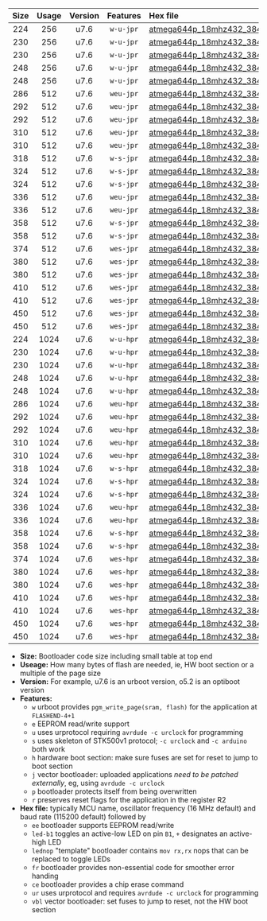 |Size|Usage|Version|Features|Hex file|
|:-:|:-:|:-:|:-:|:--|
|224|256|u7.6|`w-u-jpr`|[atmega644p_18mhz432_38400bps_ur_vbl.hex](https://raw.githubusercontent.com/stefanrueger/urboot/main//atmega644p_18mhz432_38400bps_ur_vbl.hex)|
|230|256|u7.6|`w-u-jpr`|[atmega644p_18mhz432_38400bps_led+b0_ur_vbl.hex](https://raw.githubusercontent.com/stefanrueger/urboot/main//atmega644p_18mhz432_38400bps_led+b0_ur_vbl.hex)|
|230|256|u7.6|`w-u-jpr`|[atmega644p_18mhz432_38400bps_lednop_ur_vbl.hex](https://raw.githubusercontent.com/stefanrueger/urboot/main//atmega644p_18mhz432_38400bps_lednop_ur_vbl.hex)|
|248|256|u7.6|`w-u-jpr`|[atmega644p_18mhz432_38400bps_led+b0_fr_ur_vbl.hex](https://raw.githubusercontent.com/stefanrueger/urboot/main//atmega644p_18mhz432_38400bps_led+b0_fr_ur_vbl.hex)|
|248|256|u7.6|`w-u-jpr`|[atmega644p_18mhz432_38400bps_lednop_fr_ur_vbl.hex](https://raw.githubusercontent.com/stefanrueger/urboot/main//atmega644p_18mhz432_38400bps_lednop_fr_ur_vbl.hex)|
|286|512|u7.6|`weu-jpr`|[atmega644p_18mhz432_38400bps_ee_ur_vbl.hex](https://raw.githubusercontent.com/stefanrueger/urboot/main//atmega644p_18mhz432_38400bps_ee_ur_vbl.hex)|
|292|512|u7.6|`weu-jpr`|[atmega644p_18mhz432_38400bps_ee_led+b0_ur_vbl.hex](https://raw.githubusercontent.com/stefanrueger/urboot/main//atmega644p_18mhz432_38400bps_ee_led+b0_ur_vbl.hex)|
|292|512|u7.6|`weu-jpr`|[atmega644p_18mhz432_38400bps_ee_lednop_ur_vbl.hex](https://raw.githubusercontent.com/stefanrueger/urboot/main//atmega644p_18mhz432_38400bps_ee_lednop_ur_vbl.hex)|
|310|512|u7.6|`weu-jpr`|[atmega644p_18mhz432_38400bps_ee_led+b0_fr_ur_vbl.hex](https://raw.githubusercontent.com/stefanrueger/urboot/main//atmega644p_18mhz432_38400bps_ee_led+b0_fr_ur_vbl.hex)|
|310|512|u7.6|`weu-jpr`|[atmega644p_18mhz432_38400bps_ee_lednop_fr_ur_vbl.hex](https://raw.githubusercontent.com/stefanrueger/urboot/main//atmega644p_18mhz432_38400bps_ee_lednop_fr_ur_vbl.hex)|
|318|512|u7.6|`w-s-jpr`|[atmega644p_18mhz432_38400bps_vbl.hex](https://raw.githubusercontent.com/stefanrueger/urboot/main//atmega644p_18mhz432_38400bps_vbl.hex)|
|324|512|u7.6|`w-s-jpr`|[atmega644p_18mhz432_38400bps_led+b0_vbl.hex](https://raw.githubusercontent.com/stefanrueger/urboot/main//atmega644p_18mhz432_38400bps_led+b0_vbl.hex)|
|324|512|u7.6|`w-s-jpr`|[atmega644p_18mhz432_38400bps_lednop_vbl.hex](https://raw.githubusercontent.com/stefanrueger/urboot/main//atmega644p_18mhz432_38400bps_lednop_vbl.hex)|
|336|512|u7.6|`weu-jpr`|[atmega644p_18mhz432_38400bps_ee_led+b0_fr_ce_ur_vbl.hex](https://raw.githubusercontent.com/stefanrueger/urboot/main//atmega644p_18mhz432_38400bps_ee_led+b0_fr_ce_ur_vbl.hex)|
|336|512|u7.6|`weu-jpr`|[atmega644p_18mhz432_38400bps_ee_lednop_fr_ce_ur_vbl.hex](https://raw.githubusercontent.com/stefanrueger/urboot/main//atmega644p_18mhz432_38400bps_ee_lednop_fr_ce_ur_vbl.hex)|
|358|512|u7.6|`w-s-jpr`|[atmega644p_18mhz432_38400bps_led+b0_fr_vbl.hex](https://raw.githubusercontent.com/stefanrueger/urboot/main//atmega644p_18mhz432_38400bps_led+b0_fr_vbl.hex)|
|358|512|u7.6|`w-s-jpr`|[atmega644p_18mhz432_38400bps_lednop_fr_vbl.hex](https://raw.githubusercontent.com/stefanrueger/urboot/main//atmega644p_18mhz432_38400bps_lednop_fr_vbl.hex)|
|374|512|u7.6|`wes-jpr`|[atmega644p_18mhz432_38400bps_ee_vbl.hex](https://raw.githubusercontent.com/stefanrueger/urboot/main//atmega644p_18mhz432_38400bps_ee_vbl.hex)|
|380|512|u7.6|`wes-jpr`|[atmega644p_18mhz432_38400bps_ee_led+b0_vbl.hex](https://raw.githubusercontent.com/stefanrueger/urboot/main//atmega644p_18mhz432_38400bps_ee_led+b0_vbl.hex)|
|380|512|u7.6|`wes-jpr`|[atmega644p_18mhz432_38400bps_ee_lednop_vbl.hex](https://raw.githubusercontent.com/stefanrueger/urboot/main//atmega644p_18mhz432_38400bps_ee_lednop_vbl.hex)|
|410|512|u7.6|`wes-jpr`|[atmega644p_18mhz432_38400bps_ee_led+b0_fr_vbl.hex](https://raw.githubusercontent.com/stefanrueger/urboot/main//atmega644p_18mhz432_38400bps_ee_led+b0_fr_vbl.hex)|
|410|512|u7.6|`wes-jpr`|[atmega644p_18mhz432_38400bps_ee_lednop_fr_vbl.hex](https://raw.githubusercontent.com/stefanrueger/urboot/main//atmega644p_18mhz432_38400bps_ee_lednop_fr_vbl.hex)|
|450|512|u7.6|`wes-jpr`|[atmega644p_18mhz432_38400bps_ee_led+b0_fr_ce_vbl.hex](https://raw.githubusercontent.com/stefanrueger/urboot/main//atmega644p_18mhz432_38400bps_ee_led+b0_fr_ce_vbl.hex)|
|450|512|u7.6|`wes-jpr`|[atmega644p_18mhz432_38400bps_ee_lednop_fr_ce_vbl.hex](https://raw.githubusercontent.com/stefanrueger/urboot/main//atmega644p_18mhz432_38400bps_ee_lednop_fr_ce_vbl.hex)|
|224|1024|u7.6|`w-u-hpr`|[atmega644p_18mhz432_38400bps_ur.hex](https://raw.githubusercontent.com/stefanrueger/urboot/main//atmega644p_18mhz432_38400bps_ur.hex)|
|230|1024|u7.6|`w-u-hpr`|[atmega644p_18mhz432_38400bps_led+b0_ur.hex](https://raw.githubusercontent.com/stefanrueger/urboot/main//atmega644p_18mhz432_38400bps_led+b0_ur.hex)|
|230|1024|u7.6|`w-u-hpr`|[atmega644p_18mhz432_38400bps_lednop_ur.hex](https://raw.githubusercontent.com/stefanrueger/urboot/main//atmega644p_18mhz432_38400bps_lednop_ur.hex)|
|248|1024|u7.6|`w-u-hpr`|[atmega644p_18mhz432_38400bps_led+b0_fr_ur.hex](https://raw.githubusercontent.com/stefanrueger/urboot/main//atmega644p_18mhz432_38400bps_led+b0_fr_ur.hex)|
|248|1024|u7.6|`w-u-hpr`|[atmega644p_18mhz432_38400bps_lednop_fr_ur.hex](https://raw.githubusercontent.com/stefanrueger/urboot/main//atmega644p_18mhz432_38400bps_lednop_fr_ur.hex)|
|286|1024|u7.6|`weu-hpr`|[atmega644p_18mhz432_38400bps_ee_ur.hex](https://raw.githubusercontent.com/stefanrueger/urboot/main//atmega644p_18mhz432_38400bps_ee_ur.hex)|
|292|1024|u7.6|`weu-hpr`|[atmega644p_18mhz432_38400bps_ee_led+b0_ur.hex](https://raw.githubusercontent.com/stefanrueger/urboot/main//atmega644p_18mhz432_38400bps_ee_led+b0_ur.hex)|
|292|1024|u7.6|`weu-hpr`|[atmega644p_18mhz432_38400bps_ee_lednop_ur.hex](https://raw.githubusercontent.com/stefanrueger/urboot/main//atmega644p_18mhz432_38400bps_ee_lednop_ur.hex)|
|310|1024|u7.6|`weu-hpr`|[atmega644p_18mhz432_38400bps_ee_led+b0_fr_ur.hex](https://raw.githubusercontent.com/stefanrueger/urboot/main//atmega644p_18mhz432_38400bps_ee_led+b0_fr_ur.hex)|
|310|1024|u7.6|`weu-hpr`|[atmega644p_18mhz432_38400bps_ee_lednop_fr_ur.hex](https://raw.githubusercontent.com/stefanrueger/urboot/main//atmega644p_18mhz432_38400bps_ee_lednop_fr_ur.hex)|
|318|1024|u7.6|`w-s-hpr`|[atmega644p_18mhz432_38400bps.hex](https://raw.githubusercontent.com/stefanrueger/urboot/main//atmega644p_18mhz432_38400bps.hex)|
|324|1024|u7.6|`w-s-hpr`|[atmega644p_18mhz432_38400bps_led+b0.hex](https://raw.githubusercontent.com/stefanrueger/urboot/main//atmega644p_18mhz432_38400bps_led+b0.hex)|
|324|1024|u7.6|`w-s-hpr`|[atmega644p_18mhz432_38400bps_lednop.hex](https://raw.githubusercontent.com/stefanrueger/urboot/main//atmega644p_18mhz432_38400bps_lednop.hex)|
|336|1024|u7.6|`weu-hpr`|[atmega644p_18mhz432_38400bps_ee_led+b0_fr_ce_ur.hex](https://raw.githubusercontent.com/stefanrueger/urboot/main//atmega644p_18mhz432_38400bps_ee_led+b0_fr_ce_ur.hex)|
|336|1024|u7.6|`weu-hpr`|[atmega644p_18mhz432_38400bps_ee_lednop_fr_ce_ur.hex](https://raw.githubusercontent.com/stefanrueger/urboot/main//atmega644p_18mhz432_38400bps_ee_lednop_fr_ce_ur.hex)|
|358|1024|u7.6|`w-s-hpr`|[atmega644p_18mhz432_38400bps_led+b0_fr.hex](https://raw.githubusercontent.com/stefanrueger/urboot/main//atmega644p_18mhz432_38400bps_led+b0_fr.hex)|
|358|1024|u7.6|`w-s-hpr`|[atmega644p_18mhz432_38400bps_lednop_fr.hex](https://raw.githubusercontent.com/stefanrueger/urboot/main//atmega644p_18mhz432_38400bps_lednop_fr.hex)|
|374|1024|u7.6|`wes-hpr`|[atmega644p_18mhz432_38400bps_ee.hex](https://raw.githubusercontent.com/stefanrueger/urboot/main//atmega644p_18mhz432_38400bps_ee.hex)|
|380|1024|u7.6|`wes-hpr`|[atmega644p_18mhz432_38400bps_ee_led+b0.hex](https://raw.githubusercontent.com/stefanrueger/urboot/main//atmega644p_18mhz432_38400bps_ee_led+b0.hex)|
|380|1024|u7.6|`wes-hpr`|[atmega644p_18mhz432_38400bps_ee_lednop.hex](https://raw.githubusercontent.com/stefanrueger/urboot/main//atmega644p_18mhz432_38400bps_ee_lednop.hex)|
|410|1024|u7.6|`wes-hpr`|[atmega644p_18mhz432_38400bps_ee_led+b0_fr.hex](https://raw.githubusercontent.com/stefanrueger/urboot/main//atmega644p_18mhz432_38400bps_ee_led+b0_fr.hex)|
|410|1024|u7.6|`wes-hpr`|[atmega644p_18mhz432_38400bps_ee_lednop_fr.hex](https://raw.githubusercontent.com/stefanrueger/urboot/main//atmega644p_18mhz432_38400bps_ee_lednop_fr.hex)|
|450|1024|u7.6|`wes-hpr`|[atmega644p_18mhz432_38400bps_ee_led+b0_fr_ce.hex](https://raw.githubusercontent.com/stefanrueger/urboot/main//atmega644p_18mhz432_38400bps_ee_led+b0_fr_ce.hex)|
|450|1024|u7.6|`wes-hpr`|[atmega644p_18mhz432_38400bps_ee_lednop_fr_ce.hex](https://raw.githubusercontent.com/stefanrueger/urboot/main//atmega644p_18mhz432_38400bps_ee_lednop_fr_ce.hex)|

- **Size:** Bootloader code size including small table at top end
- **Useage:** How many bytes of flash are needed, ie, HW boot section or a multiple of the page size
- **Version:** For example, u7.6 is an urboot version, o5.2 is an optiboot version
- **Features:**
  + `w` urboot provides `pgm_write_page(sram, flash)` for the application at `FLASHEND-4+1`
  + `e` EEPROM read/write support
  + `u` uses urprotocol requiring `avrdude -c urclock` for programming
  + `s` uses skeleton of STK500v1 protocol; `-c urclock` and `-c arduino` both work
  + `h` hardware boot section: make sure fuses are set for reset to jump to boot section
  + `j` vector bootloader: uploaded applications *need to be patched externally*, eg, using `avrdude -c urclock`
  + `p` bootloader protects itself from being overwritten
  + `r` preserves reset flags for the application in the register R2
- **Hex file:** typically MCU name, oscillator frequency (16 MHz default) and baud rate (115200 default) followed by
  + `ee` bootloader supports EEPROM read/write
  + `led-b1` toggles an active-low LED on pin `B1`, `+` designates an active-high LED
  + `lednop` "template" bootloader contains `mov rx,rx` nops that can be replaced to toggle LEDs
  + `fr` bootloader provides non-essential code for smoother error handing
  + `ce` bootloader provides a chip erase command
  + `ur` uses urprotocol and requires `avrdude -c urclock` for programming
  + `vbl` vector bootloader: set fuses to jump to reset, not the HW boot section
